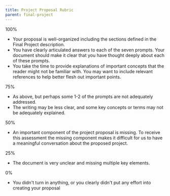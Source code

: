 ```yaml
---
title: Project Proposal Rubric
parent: final-project
---
```


100%

* Your proposal is well-organized including the sections defined in the Final Project description.
* You have clearly articulated answers to each of the seven prompts. Your document should make it clear that you have thought deeply about each of these prompts.
* You take the time to provide explanations of important concepts that the reader might not be familiar with. You may want to include relevant references to help better flesh out important points.

75%

* As above, but perhaps some 1-2 of the prompts are not adequately addressed.
* The writing may be less clear, and some key concepts or terms may not be adequately explained.

50%

* An important component of the project proposal is missing. To receive this assessment the missing component makes it difficult for us to have a meaningful conversation about the proposed project.

25%

* The document is very unclear and missing multiple key elements.

0%

* You didn't turn in anything, or you clearly didn't put any effort into creating your proposal
